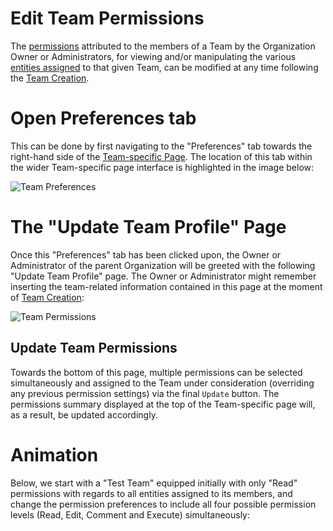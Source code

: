 # Edit Team Permissions

The [permissions](/entities-general/permissions.md) attributed to the members of a Team by the Organization Owner or Administrators, for viewing and/or manipulating the various [entities assigned](add-remove-entity.md) to that given Team, can be modified at any time following the [Team Creation](../organization/create-delete-team.md).
 
# Open Preferences tab 
 
This can be done by first navigating to the "Preferences" tab <i class="zmdi zmdi-edit zmdi-hc-border"></i> towards the right-hand side of the [Team-specific Page](../../ui/team-pages.md). The location of this tab within the wider Team-specific page interface is highlighted in the image below:

![Team Preferences](/images/team-preferences.png "Team Preferences")

# The "Update Team Profile" Page

Once this "Preferences" tab has been clicked upon, the Owner or Administrator of the parent Organization will be greeted with the following "Update Team Profile" page. The Owner or Administrator might remember inserting the team-related information contained in this page at the moment of [Team Creation](../organization/create-delete-team.md):

![Team Permissions](/images/team-permissions.png "Team Permissions")

## Update Team Permissions 

Towards the bottom of this page, multiple permissions can be selected simultaneously and assigned to the Team under consideration (overriding any previous permission settings) via the final `Update` button. The permissions summary displayed at the top of the Team-specific page will, as a result, be updated accordingly. 

# Animation

Below, we start with a "Test Team" equipped initially with only "Read" permissions with regards to all entities assigned to its members, and change the permission preferences to include all four possible permission levels (Read, Edit, Comment and Execute) simultaneously:

<img data-gifffer="/images/edit-team-permissions.gif">

